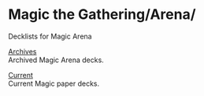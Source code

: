 # Magic the Gathering/Arena/

Decklists for Magic Arena

[Archives](https://github.com/APrettyCoolProgram/Decklists/tree/main/Magic%20the%20Gathering/Arena/Archives)<br>
Archived Magic Arena decks.

[Current](https://github.com/APrettyCoolProgram/Decklists/tree/main/Magic%20the%20Gathering/Arena/Current)<br>
Current Magic paper decks.

